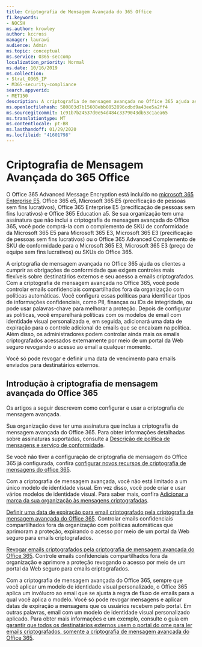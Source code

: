 ```yaml
---
title: Criptografia de Mensagem Avançada do 365 Office
f1.keywords:
- NOCSH
ms.author: krowley
author: kccross
manager: laurawi
audience: Admin
ms.topic: conceptual
ms.service: O365-seccomp
localization_priority: Normal
ms.date: 10/16/2019
ms.collection:
- Strat_O365_IP
- M365-security-compliance
search.appverid:
- MET150
description: A criptografia de mensagem avançada no Office 365 ajuda as organizações a cumprir suas obrigações de conformidade, permitindo que os administradores façam muito mais com mensagens protegidas.
ms.openlocfilehash: 580803d7b15608ebb0852896cdbd9a43ee5a2ff4
ms.sourcegitcommit: 1c91b7b24537d0e54d484c3379043db53c1aea65
ms.translationtype: MT
ms.contentlocale: pt-BR
ms.lasthandoff: 01/29/2020
ms.locfileid: "41601798"
---
```

# <a name="office-365-advanced-message-encryption"></a>Criptografia de Mensagem Avançada do 365 Office

O Office 365 Advanced Message Encryption está incluído no [microsoft 365 Enterprise E5](https://www.microsoft.com/microsoft-365/enterprise/home), Office 365 e5, Microsoft 365 E5 (precificação de pessoas sem fins lucrativos), Office 365 Enterprise E5 (precificação de pessoas sem fins lucrativos) e Office 365 Education a5. Se sua organização tem uma assinatura que não inclui a criptografia de mensagem avançada do Office 365, você pode comprá-la com o complemento de SKU de conformidade da Microsoft 365 E5 para Microsoft 365 E3, Microsoft 365 E3 (precificação de pessoas sem fins lucrativos) ou o Office 365 Advanced Complemento de SKU de conformidade para o Microsoft 365 E3, Microsoft 365 E3 (preço de equipe sem fins lucrativos) ou SKUs do Office 365.

A criptografia de mensagem avançada no Office 365 ajuda os clientes a cumprir as obrigações de conformidade que exigem controles mais flexíveis sobre destinatários externos e seu acesso a emails criptografados. Com a criptografia de mensagem avançada no Office 365, você pode controlar emails confidenciais compartilhados fora da organização com políticas automáticas. Você configura essas políticas para identificar tipos de informações confidenciais, como PII, finanças ou IDs de integridade, ou pode usar palavras-chave para melhorar a proteção. Depois de configurar as políticas, você emparelhará políticas com os modelos de email com identidade visual personalizada e, em seguida, adicionará uma data de expiração para o controle adicional de emails que se encaixam na política. Além disso, os administradores podem controlar ainda mais os emails criptografados acessados externamente por meio de um portal da Web seguro revogando o acesso ao email a qualquer momento.

Você só pode revogar e definir uma data de vencimento para emails enviados para destinatários externos.

## <a name="get-started-with-office-365-advanced-message-encryption"></a>Introdução à criptografia de mensagem avançada do Office 365

Os artigos a seguir descrevem como configurar e usar a criptografia de mensagem avançada.

Sua organização deve ter uma assinatura que inclua a criptografia de mensagem avançada do Office 365. Para obter informações detalhadas sobre assinaturas suportadas, consulte a [Descrição de política de mensagens e serviço de conformidade](https://docs.microsoft.com/office365/servicedescriptions/exchange-online-service-description/message-policy-and-compliance).

Se você não tiver a configuração de criptografia de mensagem do Office 365 já configurada, confira [configurar novos recursos de criptografia de mensagens do office 365](set-up-new-message-encryption-capabilities.md).

Com a criptografia de mensagem avançada, você não está limitado a um único modelo de identidade visual. Em vez disso, você pode criar e usar vários modelos de identidade visual. Para saber mais, confira [Adicionar a marca da sua organização às mensagens criptografadas](add-your-organization-brand-to-encrypted-messages.md).

[Definir uma data de expiração para email criptografado pela criptografia de mensagem avançada do Office 365](ome-advanced-expiration.md). Controlar emails confidenciais compartilhados fora da organização com políticas automáticas que aprimoram a proteção, expirando o acesso por meio de um portal da Web seguro para emails criptografados.

[Revogar emails criptografados pela criptografia de mensagem avançada do Office 365](revoke-ome-encrypted-mail.md). Controle emails confidenciais compartilhados fora da organização e aprimore a proteção revogando o acesso por meio de um portal da Web seguro para emails criptografados.  

Com a criptografia de mensagem avançada do Office 365, sempre que você aplicar um modelo de identidade visual personalizado, o Office 365 aplica um invólucro ao email que se ajusta à regra de fluxo de emails para a qual você aplica o modelo. Você só pode revogar mensagens e aplicar datas de expiração a mensagens que os usuários recebem pelo portal. Em outras palavras, email com um modelo de identidade visual personalizado aplicado. Para obter mais informações e um exemplo, consulte o guia em [garantir que todos os destinatários externos usem o portal do ome para ler emails criptografados, somente a criptografia de mensagem avançada do Office 365](manage-office-365-message-encryption.md#ensure-all-external-recipients-use-the-ome-portal-to-read-encrypted-mail--office-365-advanced-message-encryption-only).
